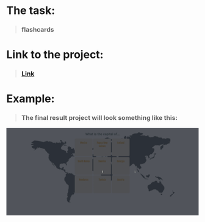 # The task:
> ### flashcards
# Link to the project:
> ### [Link](https://ilyanaumenkoofficial.github.io/flashcards/)
# Example:
> ### The final result project will look something like this:
![flashcards](https://github.com/ilyanaumenkoofficial/flashcards/blob/main/assets/example.gif)